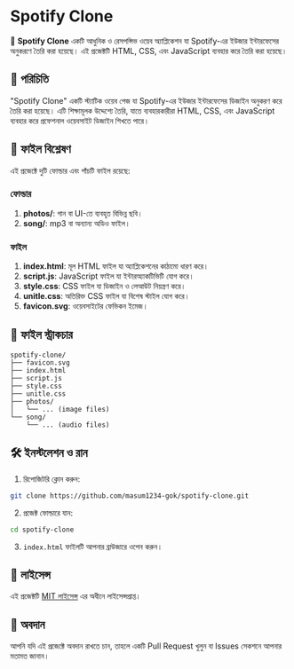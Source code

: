 # Spotify Clone

🎵 **Spotify Clone** একটি আধুনিক ও রেসপন্সিভ ওয়েব অ্যাপ্লিকেশন যা Spotify-এর ইউজার ইন্টারফেসের অনুকরণে তৈরি করা হয়েছে। এই প্রজেক্টটি HTML, CSS, এবং JavaScript ব্যবহার করে তৈরি করা হয়েছে।

## 📌 পরিচিতি

"Spotify Clone" একটি স্ট্যাটিক ওয়েব পেজ যা Spotify-এর ইউজার ইন্টারফেসের ডিজাইন অনুকরণ করে তৈরি করা হয়েছে। এটি শিক্ষামূলক উদ্দেশ্যে তৈরি, যাতে ব্যবহারকারীরা HTML, CSS, এবং JavaScript ব্যবহার করে প্রফেশনাল ওয়েবসাইট ডিজাইন শিখতে পারে।

## 🧩 ফাইল বিশ্লেষণ

এই প্রজেক্টে দুটি ফোল্ডার এবং পাঁচটি ফাইল রয়েছে:

### ফোল্ডার

1. **photos/**: গান বা UI-তে ব্যবহৃত বিভিন্ন ছবি।
2. **song/**: mp3 বা অন্যান্য অডিও ফাইল।

### ফাইল

1. **index.html**: মূল HTML ফাইল যা অ্যাপ্লিকেশনের কাঠামো ধারণ করে।
2. **script.js**: JavaScript ফাইল যা ইন্টারঅ্যাকটিভিটি যোগ করে।
3. **style.css**: CSS ফাইল যা ডিজাইন ও লেআউট নিয়ন্ত্রণ করে।
4. **unitle.css**: অতিরিক্ত CSS ফাইল যা বিশেষ স্টাইল যোগ করে।
5. **favicon.svg**: ওয়েবসাইটের ফেভিকন ইমেজ।

## 📂 ফাইল স্ট্রাকচার

```
spotify-clone/
├── favicon.svg
├── index.html
├── script.js
├── style.css
├── unitle.css
├── photos/
│   └── ... (image files)
└── song/
    └── ... (audio files)
```

## 🛠️ ইনস্টলেশন ও রান

1. রিপোজিটরি ক্লোন করুন:

```bash
git clone https://github.com/masum1234-gok/spotify-clone.git
```

2. প্রজেক্ট ফোল্ডারে যান:

```bash
cd spotify-clone
```

3. `index.html` ফাইলটি আপনার ব্রাউজারে ওপেন করুন।

## 📄 লাইসেন্স

এই প্রজেক্টটি [MIT লাইসেন্স](https://opensource.org/licenses/MIT) এর অধীনে লাইসেন্সপ্রাপ্ত।

## 📢 অবদান

আপনি যদি এই প্রজেক্টে অবদান রাখতে চান, তাহলে একটি Pull Request খুলুন বা Issues সেকশনে আপনার মতামত জানান।
